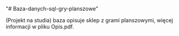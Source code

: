 "# Baza-danych-sql-gry-planszowe" 

(Projekt na studia) baza opisuje sklep z grami planszowymi, więcej informacji w pliku Opis.pdf.
